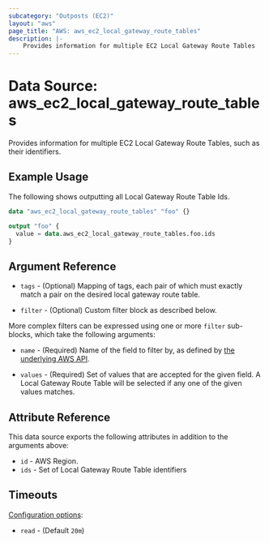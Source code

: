 ```yaml
---
subcategory: "Outposts (EC2)"
layout: "aws"
page_title: "AWS: aws_ec2_local_gateway_route_tables"
description: |-
    Provides information for multiple EC2 Local Gateway Route Tables
---
```


# Data Source: aws_ec2_local_gateway_route_tables

Provides information for multiple EC2 Local Gateway Route Tables, such as their identifiers.

## Example Usage

The following shows outputting all Local Gateway Route Table Ids.

```terraform
data "aws_ec2_local_gateway_route_tables" "foo" {}

output "foo" {
  value = data.aws_ec2_local_gateway_route_tables.foo.ids
}
```

## Argument Reference

* `tags` - (Optional) Mapping of tags, each pair of which must exactly match
  a pair on the desired local gateway route table.

* `filter` - (Optional) Custom filter block as described below.

More complex filters can be expressed using one or more `filter` sub-blocks,
which take the following arguments:

* `name` - (Required) Name of the field to filter by, as defined by
  [the underlying AWS API](https://docs.aws.amazon.com/AWSEC2/latest/APIReference/API_DescribeLocalGatewayRouteTables.html).

* `values` - (Required) Set of values that are accepted for the given field.
  A Local Gateway Route Table will be selected if any one of the given values matches.

## Attribute Reference

This data source exports the following attributes in addition to the arguments above:

* `id` - AWS Region.
* `ids` - Set of Local Gateway Route Table identifiers

## Timeouts

[Configuration options](https://developer.hashicorp.com/terraform/language/resources/syntax#operation-timeouts):

- `read` - (Default `20m`)

